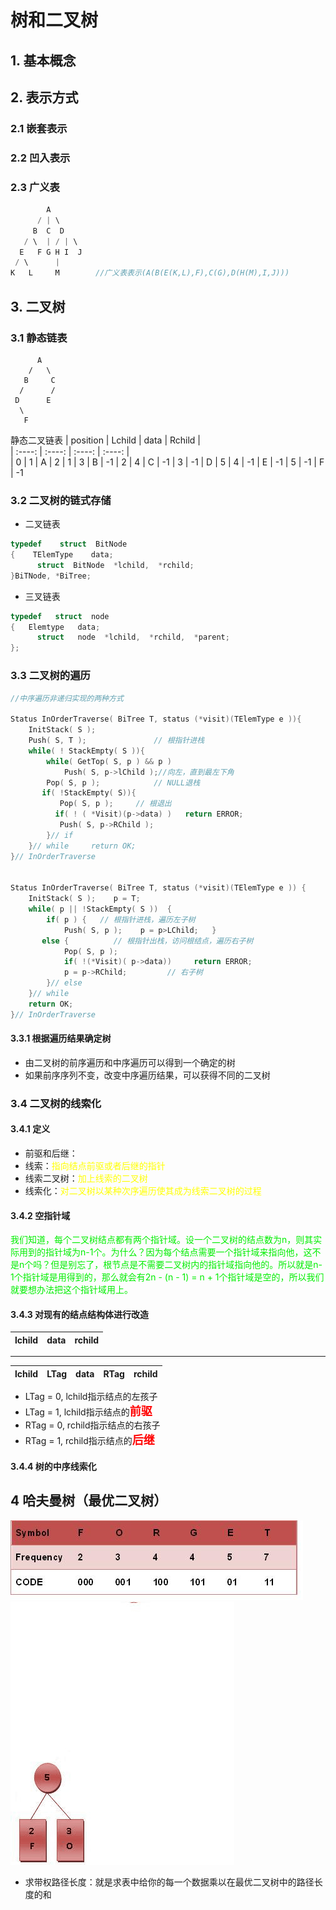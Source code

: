 # 树和二叉树
## 1. 基本概念
## 2. 表示方式
### 2.1 嵌套表示
### 2.2 凹入表示
### 2.3 广义表
```c
        A
      / | \
     B  C  D
   / \  | / | \
  E   F G H I  J
 / \      |
K   L     M        //广义表表示(A(B(E(K,L),F),C(G),D(H(M),I,J)))
```

## 3. 二叉树
### 3.1 静态链表

```
      A
    /   \
   B     C
  /      /
 D      E
  \
   F
```
静态二叉链表
| position | Lchild | data | Rchild |  
| :----: | :----: | :----: | :----: |  
| 0 | 1 | A | 2
| 1 | 3 | B | -1
| 2 | 4 | C |  -1
| 3 | -1 | D | 5
| 4 | -1 | E | -1
| 5 | -1 | F | -1

### 3.2 二叉树的链式存储
+ 二叉链表
```c
typedef    struct  BitNode
{    TElemType    data;
      struct  BitNode  *lchild,  *rchild;
}BiTNode, *BiTree;

```
+ 三叉链表
```c
typedef   struct  node
{   Elemtype   data;
      struct   node  *lchild,  *rchild,  *parent;
};

```

### 3.3 二叉树的遍历
```c 
//中序遍历非递归实现的两种方式

Status InOrderTraverse( BiTree T, status (*visit)(TElemType e )){
	InitStack( S );
	Push( S, T );				// 根指针进栈
	while( ! StackEmpty( S )){
		while( GetTop( S, p ) && p )
			Push( S, p->lChild );//向左，直到最左下角
		Pop( S, p );			// NULL退栈
       if( !StackEmpty( S)){
	       Pop( S, p );		// 根退出   
          if( ! ( *Visit)(p->data) )   return ERROR;
		   Push( S, p->RChild );
		}// if
	}// while     return OK;
}// InOrderTraverse


Status InOrderTraverse( BiTree T, status (*visit)(TElemType e )) {
	InitStack( S );    p = T;
	while( p || !StackEmpty( S ))  {
		if( p )	{ 	// 根指针进栈，遍历左子树
  	        Push( S, p );    p = p>LChild;   }		
       else { 	       // 根指针出栈，访问根结点，遍历右子树
		    Pop( S, p );
	        if( !(*Visit)( p->data))     return ERROR;
	        p = p->RChild;	       // 右子树
		}// else
	}// while
	return OK;
}// InOrderTraverse


```
#### 3.3.1 根据遍历结果确定树
+ 由二叉树的前序遍历和中序遍历可以得到一个确定的树
+ 如果前序序列不变，改变中序遍历结果，可以获得不同的二叉树

### 3.4 二叉树的线索化
#### 3.4.1 定义
+ 前驱和后继：
+ 线索：<font color = yellow>指向结点前驱或者后继的指针</font>
+ 线索二叉树：<font color = yellow>加上线索的二叉树</font>
+ 线索化：<font color = yellow>对二叉树以某种次序遍历使其成为线索二叉树的过程</font>
#### 3.4.2 空指针域
<font color = gree>我们知道，每个二叉树结点都有两个指针域。设一个二叉树的结点数为n，则其实际用到的指针域为n-1个。为什么？因为每个结点需要一个指针域来指向他，这不是n个吗？但是别忘了，根节点是不需要二叉树内的指针域指向他的。所以就是n-1个指针域是用得到的，那么就会有2n - (n - 1) = n + 1个指针域是空的，所以我们就要想办法把这个指针域用上。</font>

#### 3.4.3 对现有的结点结构体进行改造

| lchild| data | rchild|
| :---: |  :---: |  :---: |   
---

| lchild| LTag | data | RTag | rchild|
| :---: | :---: |  :---: |  :---: |  ---: |  
+ LTag = 0, lchild指示结点的左孩子
+ LTag = 1, lchild指示结点的<font color = red size = 4>**前驱**</font>
+ RTag = 0, rchild指示结点的右孩子
+ RTag = 1, rchild指示结点的<font color = red size = 4>**后继**</font>


#### 3.4.4 树的中序线索化
## 4 哈夫曼树（最优二叉树）
<img src = "./img_bitree/TABLE8.JPG">
<img src = "./img_bitree/Huffman_algorithm.gif">

+ 求带权路径长度：就是求表中给你的每一个数据乘以在最优二叉树中的路径长度的和


